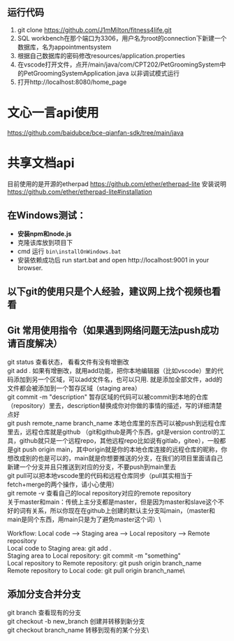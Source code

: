 ## 运行代码
1.	git clone https://github.com/J1mMilton/fitness4life.git
2.	SQL workbench在那个端口为3306，用户名为root的connection下新建一个数据库，名为appointmentsystem
3.	根据自己数据库的密码修改resources/application.properties
4.	在vscode打开文件，点开/main/java/com/CPT202/PetGroomingSystem中的PetGroomingSystemApplication.java 以非调试模式运行
5.	打开http://localhost:8080/home_page

# 文心一言api使用
https://github.com/baidubce/bce-qianfan-sdk/tree/main/java

# 共享文档api
目前使用的是开源的etherpad https://github.com/ether/etherpad-lite
安装说明 https://github.com/ether/etherpad-lite#installation
## 在Windows测试：
- **安装npm和node.js**
- 克隆该库放到项目下
- cmd 运行 `bin\installOnWindows.bat`
- 安装依赖成功后 run start.bat and open http://localhost:9001 in your browser.


## 以下git的使用只是个人经验，建议网上找个视频也看看

## Git 常用使用指令（如果遇到网络问题无法push成功请百度解决）
git status 查看状态， 看看文件有没有增删改\
git add .  如果有增删改，就用add功能，把你本地编辑器（比如vscode）里的代码添加到另一个区域，可以add文件名，也可以只用. 就是添加全部文件，add的文件都会被添加到一个暂存区域（staging area）\
git commit -m "description" 暂存区域的代码可以被commit到本地的仓库（repository）里去，description替换成你对你做的事情的描述，写的详细清楚点好\
git push remote_name branch_name 本地仓库里的东西可以被push到远程仓库里去，远程仓库就是github （git和github是两个东西，git是version control的工具，github就只是一个远程repo，其他远程repo比如说有gitlab，gitee），一般都是git push origin main，其中origin就是你的本地仓库连接的远程仓库的昵称，你想改成别的也是可以的，main就是你想要推送的分支，在我们的项目里面请自己新建一个分支并且只推送到对应的分支，不要push到main里去\
git pull可以把本地vscode里的代码和远程仓库同步（pull其实相当于fetch+merge的两个操作，请小心使用）\
git remote -v 查看自己的local repository对应的remote repository\
关于master和main：传统上主分支都是master，但是因为master和slave这个不好的词有关系，所以你现在在github上创建的默认主分支叫main，（master和main是同个东西，用main只是为了避免master这个词）\

Workflow: Local code --> Staging area --> Local repository --> Remote repository\
Local code to Staging area: git add .\
Staging area to Local repository: git commit -m "something"\
Local repository to Remote repository: git push origin branch_name\
Remote repository to Local code: git pull origin branch_name\

## 添加分支合并分支
git branch 查看现有的分支\
git checkout -b new_branch 创建并转移到新分支\
git checkout branch_name 转移到现有的某个分支\
